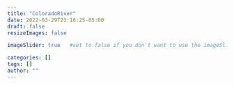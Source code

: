```yaml
---
title: "ColoradoRiver"
date: 2022-03-29T23:16:25-05:00
draft: false
resizeImages: false

imageSlider: true   #set to false if you don't want to use the imageSlider but a featuredImage

categories: []
tags: []
author: ""
---
```

